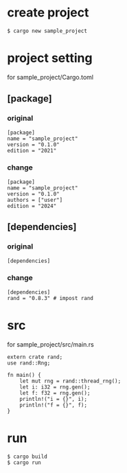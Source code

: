 # create project
```
$ cargo new sample_project
```

# project setting 
for sample_project/Cargo.toml

## [package]
### original
```
[package]
name = "sample_project"
version = "0.1.0"
edition = "2021"
```

### change
```
[package]
name = "sample_project"
version = "0.1.0"
authors = ["user"]
edition = "2024"

```
## [dependencies]
### original
```
[dependencies]
```

### change
```
[dependencies]
rand = "0.8.3" # impost rand
```

# src
for sample_project/src/main.rs
```
extern crate rand;
use rand::Rng;

fn main() {
    let mut rng = rand::thread_rng();
    let i: i32 = rng.gen();
    let f: f32 = rng.gen();
    println!("i = {}", i);
    println!("f = {}", f);
}
```

# run 
```
$ cargo build
$ cargo run
```